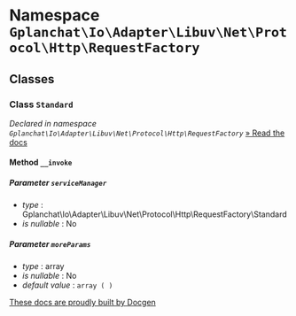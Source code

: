 Namespace `Gplanchat\Io\Adapter\Libuv\Net\Protocol\Http\RequestFactory`
==========



## Classes

### Class `Standard`

_Declared in namespace `Gplanchat\Io\Adapter\Libuv\Net\Protocol\Http\RequestFactory`_ [» Read the docs](Gplanchat-Io-Adapter-Libuv-Net-Protocol-Http-RequestFactory.md#class-standard)



#### Method `__invoke`



##### Parameter `serviceManager`


* *type* : Gplanchat\Io\Adapter\Libuv\Net\Protocol\Http\RequestFactory\Standard
* *is nullable* : No


##### Parameter `moreParams`


* *type* : array
* *is nullable* : No
* *default value* : `array (
)`






[These docs are proudly built by Docgen](https://github.com/gplanchat/php-docgen)